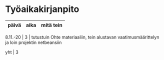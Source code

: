 # Työaikakirjanpito

päivä | aika | mitä tein
------|------|----------

8.11.-20 | 3 | tutustuin Ohte materiaaliin, tein alustavan vaatimusmäärittelyn ja loin projektin netbeansiin

yht | 3
